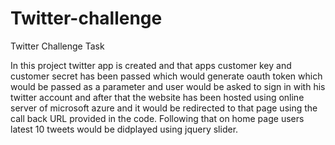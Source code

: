 # Twitter-challenge
Twitter Challenge Task

In this project twitter app is created and that apps customer key and customer secret has been passed which would generate oauth token which would be passed as a parameter and user would be asked to sign in with his twitter account and after that the website has been hosted using online server of microsoft azure and it would be redirected to that page using the call back URL provided in the code. Following that on home page users latest 10 tweets would be didplayed using jquery slider.
